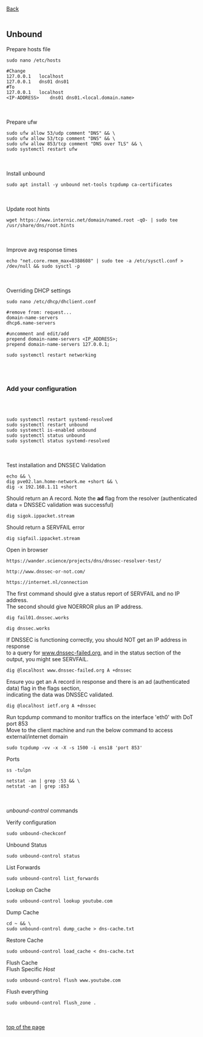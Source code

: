 
<a href="https://github.com/vdarkobar/unbound/tree/main?tab=readme-ov-file#unbound">Back</a>
<br><br>

## Unbound
  
Prepare hosts file
```
sudo nano /etc/hosts
```
```
#Change
127.0.0.1	localhost
127.0.0.1	dns01 dns01
#To
127.0.0.1	localhost
<IP-ADDRESS>	dns01 dns01.<local.domain.name>
```
<br><br>
Prepare ufw
```
sudo ufw allow 53/udp comment "DNS" && \
sudo ufw allow 53/tcp comment "DNS" && \
sudo ufw allow 853/tcp comment "DNS over TLS" && \
sudo systemctl restart ufw
```
<br><br>
Install unbound
```
sudo apt install -y unbound net-tools tcpdump ca-certificates
```
<br><br>
Update root hints
```
wget https://www.internic.net/domain/named.root -qO- | sudo tee /usr/share/dns/root.hints
```
<br><br>
Improve avg response times
```
echo "net.core.rmem_max=8388608" | sudo tee -a /etc/sysctl.conf > /dev/null && sudo sysctl -p
```
<br><br>
Overriding DHCP settings
```
sudo nano /etc/dhcp/dhclient.conf
```
```
#remove from: request...
domain-name-servers
dhcp6.name-servers

#uncomment and edit/add
prepend domain-name-servers <IP_ADDRESS>;
prepend domain-name-servers 127.0.0.1;
```
```
sudo systemctl restart networking
```
<br><br>
### Add your configuration
<br><br>
```
sudo systemctl restart systemd-resolved
sudo systemctl restart unbound
sudo systemctl is-enabled unbound
sudo systemctl status unbound
sudo systemctl status systemd-resolved
```
<br><br>
Test installation and DNSSEC Validation  
```
echo && \
dig pve02.lan.home-network.me +short && \
dig -x 192.168.1.11 +short
```  
Should return an A record. Note the **ad** flag from the resolver (authenticated data = DNSSEC validation was successful)
```
dig sigok.ippacket.stream
```
Should return a SERVFAIL error
```
dig sigfail.ippacket.stream
```
Open in browser
```
https://wander.science/projects/dns/dnssec-resolver-test/
```
```
http://www.dnssec-or-not.com/
```
```
https://internet.nl/connection
```
The first command should give a status report of SERVFAIL and no IP address.  
The second should give NOERROR plus an IP address.
```
dig fail01.dnssec.works
```
```
dig dnssec.works
```
If DNSSEC is functioning correctly, you should NOT get an IP address in response  
to a query for www.dnssec-failed.org, and in the status section of the output, 
you might see SERVFAIL.
```
dig @localhost www.dnssec-failed.org A +dnssec
```
Ensure you get an A record in response and there is an ad (authenticated data) flag in the flags section,  
indicating the data was DNSSEC validated.
```
dig @localhost ietf.org A +dnssec
```
Run tcpdump command to monitor traffics on the interface 'eth0' with DoT port 853  
Move to the client machine and run the below command to access external/internet domain
```
sudo tcpdump -vv -x -X -s 1500 -i ens18 'port 853'
```
Ports
```
ss -tulpn
```
```
netstat -an | grep :53 && \
netstat -an | grep :853
```
<br><br>
*unbound-control* commands

Verify configuration
```
sudo unbound-checkconf
```
Unbound Status
```
sudo unbound-control status
```
List Forwards
```
sudo unbound-control list_forwards
```
Lookup on Cache
```
sudo unbound-control lookup youtube.com
```
Dump Cache
```
cd ~ && \
sudo unbound-control dump_cache > dns-cache.txt
```
Restore Cache
```
sudo unbound-control load_cache < dns-cache.txt
```
Flush Cache  
Flush Specific *Host*
```
sudo unbound-control flush www.youtube.com
```
Flush everything
```
sudo unbound-control flush_zone .
```
<br><br>
<a href="https://github.com/vdarkobar/unbound/blob/main/steps.md">top of the page</a>
